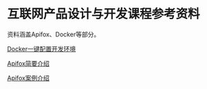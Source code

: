 # 互联网产品设计与开发课程参考资料

资料涵盖Apifox、Docker等部分。

[Docker一键配置开发环境](./DockerEnv/Docker.md)

[Apifox简要介绍](./Apifox/Apifox.md)

[Apifox案例介绍](./ApifoxExample/ApifoxExample.md)